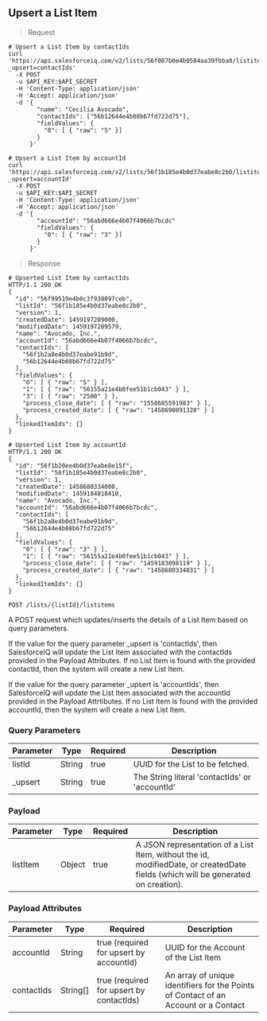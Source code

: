 ## Upsert a List Item

> Request

```shell
# Upsert a List Item by contactIds
curl 'https://api.salesforceiq.com/v2/lists/56f087b0e4b0584aa39fbba8/listitems?_upsert=contactIds'
  -X POST
  -u $API_KEY:$API_SECRET
  -H 'Content-Type: application/json'
  -H 'Accept: application/json'
  -d '{
        "name": "Cecilia Avocado",
        "contactIds": ["56b12644e4b08b67fd722d75"],
        "fieldValues": {
          "0": [ { "raw": "5" }]
        }
      }'

# Upsert a List Item by accountId
curl 'https://api.salesforceiq.com/v2/lists/56f1b185e4b0d37eabe8c2b0/listitems?_upsert=accountId'
  -X POST
  -u $API_KEY:$API_SECRET
  -H 'Content-Type: application/json'
  -H 'Accept: application/json'
  -d '{
        "accountId": "56abd666e4b07f4066b7bcdc"
        "fieldValues": {
          "0": [ { "raw": "3" }]
        }
      }'  
```

> Response

```shell
# Upserted List Item by contactIds
HTTP/1.1 200 OK
{
  "id": "56f99519e4b0c3f938097ceb",
  "listId": "56f1b185e4b0d37eabe8c2b0",
  "version": 1,
  "createdDate": 1459197209000,
  "modifiedDate": 1459197209579,
  "name": "Avocado, Inc.",
  "accountId": "56abd666e4b07f4066b7bcdc",
  "contactIds": [
    "56f1b2a8e4b0d37eabe91b9d",
    "56b12644e4b08b67fd722d75"
  ],
  "fieldValues": {
    "0": [ { "raw": "5" } ],
    "1": [ { "raw": "56155a21e4b0fee51b1cb043" } ],
    "3": [ { "raw": "2500" } ],
    "process_close_date": [ { "raw": "1558685591983" } ],
    "process_created_date": [ { "raw": "1458690891320" } ]
  },
  "linkedItemIds": {}
}

# Upserted List Item by accountId
HTTP/1.1 200 OK
{
  "id": "56f1b20ee4b0d37eabe8e15f",
  "listId": "56f1b185e4b0d37eabe8c2b0",
  "version": 1,
  "createdDate": 1458680334000,
  "modifiedDate": 1459184818410,
  "name": "Avocado, Inc.",
  "accountId": "56abd666e4b07f4066b7bcdc",
  "contactIds": [
    "56f1b2a8e4b0d37eabe91b9d",
    "56b12644e4b08b67fd722d75"
  ],
  "fieldValues": {
    "0": [ { "raw": "3" } ],
    "1": [ { "raw": "56155a21e4b0fee51b1cb043" } ],
    "process_close_date": [ { "raw": "1459183098119" } ],
    "process_created_date": [ { "raw": "1458680334831" } ]
  },
  "linkedItemIds": {}
}
```
`POST /lists/{listId}/listitems`

A POST request which updates/inserts the details of a List Item based on query parameters. 

If the value for the query parameter _upsert is 'contactIds', then SalesforceIQ will update the List Item associated with the contactIds provided in the Payload Attributes. If no List Item is found with the provided contactId, then the system will create a new List Item.

If the value for the query parameter _upsert is 'accountIds', then SalesforceIQ will update the List Item associated with the accountId provided in the Payload Attrtibutes. If no List Item is found with the provided accountId, then the system will create a new List Item.

### Query Parameters
Parameter | Type | Required | Description
--------- | ---- | -------- | -----------
listId | String | true | UUID for the List to be fetched.
_upsert | String | true | The String literal 'contactIds' or 'accountId'

### Payload
Parameter | Type | Required | Description
--------- | ---- | -------- | -----------
listItem | Object | true | A JSON representation of a List Item, without the id, modifiedDate, or createdDate fields (which will be generated on creation).

### Payload Attributes
Parameter | Type | Required | Description
--------- | ---- | -------- | -----------
accountId | String | true (required for upsert by accountId) | UUID for the Account of the List Item
contactIds | String\[\] | true (required for upsert by contactIds) | An array of unique identifiers for the Points of Contact of an Account or a Contact